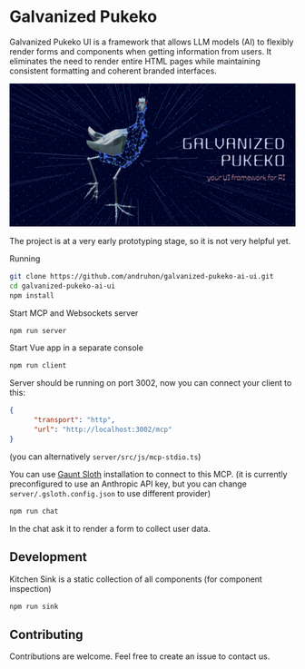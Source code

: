 # Galvanized Pukeko

Galvanized Pukeko UI is a framework that allows LLM models (AI) to flexibly render forms and components when
getting information from users. It eliminates the need to render entire HTML pages while maintaining consistent
formatting and coherent branded interfaces.

![galvanized-pukeko-logo.png](assets/galvanized-pukeko-logo.png)

The project is at a very early prototyping stage, so it is not very helpful yet.

Running 
```bash
git clone https://github.com/andruhon/galvanized-pukeko-ai-ui.git
cd galvanized-pukeko-ai-ui
npm install
```

Start MCP and Websockets server
```bash
npm run server
```

Start Vue app in a separate console
```bash
npm run client
```

Server should be running on port 3002, now you can connect your client to this:
```json
{
      "transport": "http",
      "url": "http://localhost:3002/mcp"
}
```
(you can alternatively `server/src/js/mcp-stdio.ts`)

You can use [Gaunt Sloth](https://github.com/andruhon/gaunt-sloth-assistant) installation to connect to this MCP.
(it is currently preconfigured to use an Anthropic API key, but you can change `server/.gsloth.config.json` to use different provider)
```bash
npm run chat
```

In the chat ask it to render a form to collect user data.

## Development

Kitchen Sink is a static collection of all components (for component inspection)
```bash
npm run sink
```

## Contributing

Contributions are welcome. Feel free to create an issue to contact us.
